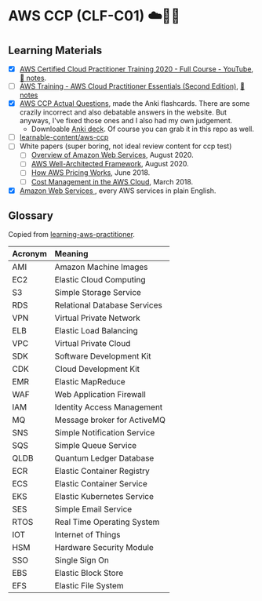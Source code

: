 # AWS CCP (CLF-C01) ☁️👷‍♂️

## Learning Materials

- [x] [AWS Certified Cloud Practitioner Training 2020 - Full Course - YouTube](https://youtu.be/3hLmDS179YE), [📓 notes](fcc-ccp-training-2020.md).
- [ ] [AWS Training - AWS Cloud Practitioner Essentials (Second Edition)](https://www.aws.training/Details/Curriculum?id=27076), [📓 notes](aws-training.md)
- [x] [AWS CCP Actual Questions](https://www.examtopics.com/exams/amazon/aws-certified-cloud-practitioner/view/1/), made the Anki flashcards. There are some crazily incorrect and also debatable answers in the website. But anyways, I've fixed those ones and I also had my own judgement.
  - Downloable [Anki deck](https://ankiweb.net/shared/info/795240097). Of course you can grab it in this repo as well.
- [ ] [learnable-content/aws-ccp](https://github.com/learnable-content/aws-ccp)
- [ ] White papers (super boring, not ideal review content for ccp test)
  - [ ] [Overview of Amazon Web Services](whitepaper/aws-overview.pdf), August 2020.
  - [ ] [AWS Well-Architected Framework](whitepaper/AWS_Well-Architected_Framework.pdf), August 2020.
  - [ ] [How AWS Pricing Works](whitepaper/aws_pricing_overview.pdf), June 2018.
  - [ ] [Cost Management in the AWS Cloud](whitepaper/aws-tco-2-cost-management.pdf), March 2018.
- [x] [Amazon Web Services
](https://adayinthelifeof.nl/2020/05/20/aws.html), every AWS services in plain English.

## Glossary

Copied from [learning-aws-practitioner](https://github.com/yurynino/learning-aws-practitioner).

| Acronym    | Meaning                        |
|:-----------|:-------------------------------|
| AMI        | Amazon Machine Images          |
| EC2        | Elastic Cloud Computing        |
| S3         | Simple Storage Service         |
| RDS        | Relational Database Services   |
| VPN        | Virtual Private Network        |
| ELB        | Elastic Load Balancing         |
| VPC        | Virtual Private Cloud          |
| SDK        | Software Development Kit       |
| CDK        | Cloud Development Kit          |
| EMR        | Elastic MapReduce              |
| WAF        | Web Application Firewall       |
| IAM        | Identity Access Management     |
| MQ         | Message broker for ActiveMQ    |
| SNS        | Simple Notification Service    |
| SQS        | Simple Queue Service           |
| QLDB       | Quantum Ledger Database        |
| ECR        | Elastic Container Registry     |
| ECS        | Elastic Container Service      |
| EKS        | Elastic Kubernetes Service     |
| SES        | Simple Email Service           |
| RTOS       | Real Time Operating System     |
| IOT        | Internet of Things             |
| HSM        | Hardware Security Module       |
| SSO        | Single Sign On                 |
| EBS        | Elastic Block Store            |
| EFS        | Elastic File System            |